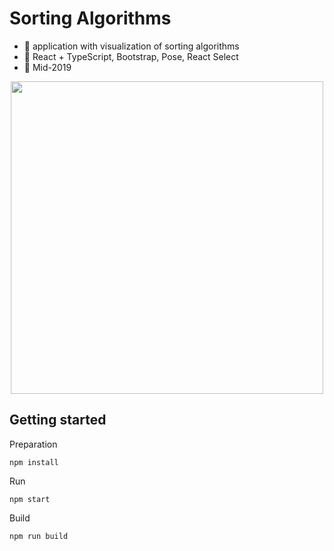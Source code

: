# Sorting Algorithms

 - :mega: application with visualization of sorting algorithms
 - :wrench: React + TypeScript, Bootstrap, Pose, React Select
 - :date: Mid-2019
 
 <p align="center">
  <img width="500px" src="https://raw.githubusercontent.com/wroclawianka/list-of-projects/master/assets/img/sorting.png"/>
</div>

 
 ## Getting started

Preparation
```
npm install
```

Run
```
npm start
```

Build
```
npm run build
```
